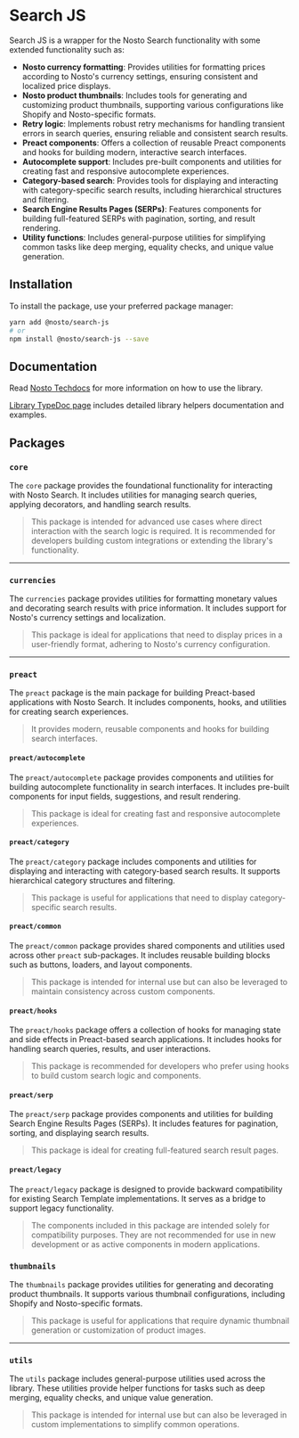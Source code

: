 # Search JS

Search JS is a wrapper for the Nosto Search functionality with some extended functionality such as:

* **Nosto currency formatting**: Provides utilities for formatting prices according to Nosto's currency settings, ensuring consistent and localized price displays.
* **Nosto product thumbnails**: Includes tools for generating and customizing product thumbnails, supporting various configurations like Shopify and Nosto-specific formats.
* **Retry logic**: Implements robust retry mechanisms for handling transient errors in search queries, ensuring reliable and consistent search results.
* **Preact components**: Offers a collection of reusable Preact components and hooks for building modern, interactive search interfaces.
* **Autocomplete support**: Includes pre-built components and utilities for creating fast and responsive autocomplete experiences.
* **Category-based search**: Provides tools for displaying and interacting with category-specific search results, including hierarchical structures and filtering.
* **Search Engine Results Pages (SERPs)**: Features components for building full-featured SERPs with pagination, sorting, and result rendering.
* **Utility functions**: Includes general-purpose utilities for simplifying common tasks like deep merging, equality checks, and unique value generation.

## Installation

To install the package, use your preferred package manager:

```bash
yarn add @nosto/search-js
# or
npm install @nosto/search-js --save
```

## Documentation

Read [Nosto Techdocs](https://docs.nosto.com/techdocs/apis/frontend/oss/search-js) for more information on how to use the library.

[Library TypeDoc page](https://nosto.github.io/search-js/) includes detailed library helpers documentation and examples.

## Packages

### `core`
The `core` package provides the foundational functionality for interacting with Nosto Search. It includes utilities for managing search queries, applying decorators, and handling search results.

> This package is intended for advanced use cases where direct interaction with the search logic is required. It is recommended for developers building custom integrations or extending the library's functionality.

---

### `currencies`
The `currencies` package provides utilities for formatting monetary values and decorating search results with price information. It includes support for Nosto's currency settings and localization.

> This package is ideal for applications that need to display prices in a user-friendly format, adhering to Nosto's currency configuration.

---

### `preact`
The `preact` package is the main package for building Preact-based applications with Nosto Search. It includes components, hooks, and utilities for creating search experiences.

> It provides modern, reusable components and hooks for building search interfaces.
#### `preact/autocomplete`
The `preact/autocomplete` package provides components and utilities for building autocomplete functionality in search interfaces. It includes pre-built components for input fields, suggestions, and result rendering.

> This package is ideal for creating fast and responsive autocomplete experiences.

#### `preact/category`
The `preact/category` package includes components and utilities for displaying and interacting with category-based search results. It supports hierarchical category structures and filtering.

> This package is useful for applications that need to display category-specific search results.

#### `preact/common`
The `preact/common` package provides shared components and utilities used across other `preact` sub-packages. It includes reusable building blocks such as buttons, loaders, and layout components.

> This package is intended for internal use but can also be leveraged to maintain consistency across custom components.

#### `preact/hooks`
The `preact/hooks` package offers a collection of hooks for managing state and side effects in Preact-based search applications. It includes hooks for handling search queries, results, and user interactions.

> This package is recommended for developers who prefer using hooks to build custom search logic and components.

#### `preact/serp`
The `preact/serp` package provides components and utilities for building Search Engine Results Pages (SERPs). It includes features for pagination, sorting, and displaying search results.

> This package is ideal for creating full-featured search result pages.
#### `preact/legacy`
The `preact/legacy` package is designed to provide backward compatibility for existing Search Template implementations. It serves as a bridge to support legacy functionality.

> The components included in this package are intended solely for compatibility purposes. They are not recommended for use in new development or as active components in modern applications.

### `thumbnails`
The `thumbnails` package provides utilities for generating and decorating product thumbnails. It supports various thumbnail configurations, including Shopify and Nosto-specific formats.

> This package is useful for applications that require dynamic thumbnail generation or customization of product images.

---

### `utils`
The `utils` package includes general-purpose utilities used across the library. These utilities provide helper functions for tasks such as deep merging, equality checks, and unique value generation.

> This package is intended for internal use but can also be leveraged in custom implementations to simplify common operations.